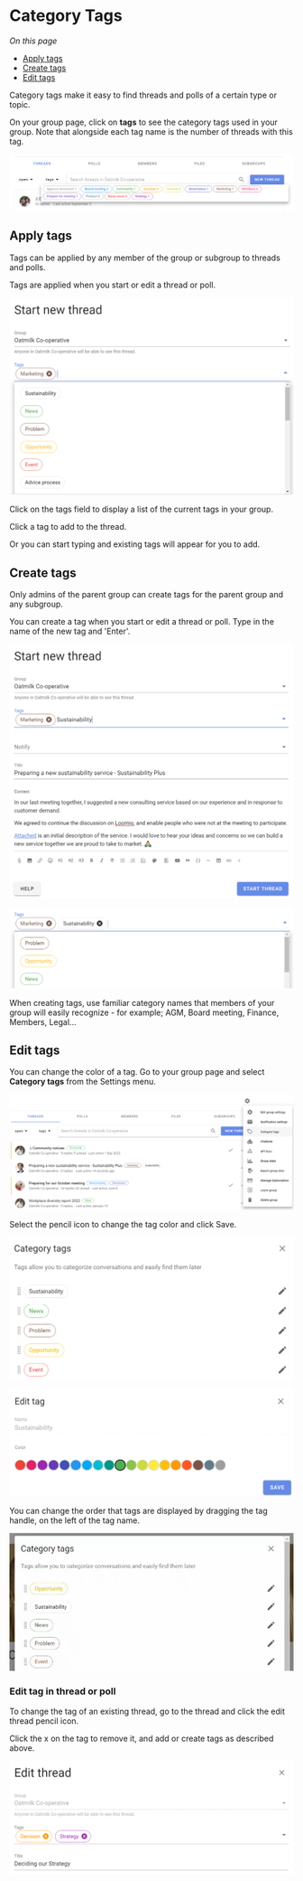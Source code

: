 # Category Tags

*On this page*
- [Apply tags](#apply-tags)
- [Create tags](#create-tags)
- [Edit tags](#edit-tags)

Category tags make it easy to find threads and polls of a certain type or topic.

On your group page, click on **tags** to see the category tags used in your group.  Note that alongside each tag name is the number of threads with this tag.

![](tags_view.png)

## Apply tags

Tags can be applied by any member of the group or subgroup to threads and polls.  

Tags are applied when you start or edit a thread or poll.

![](tags_add_new.png)

Click on the tags field to display a list of the current tags in your group.  

Click a tag to add to the thread.

Or you can start typing and existing tags will appear for you to add. 

## Create tags

Only admins of the parent group can create tags for the parent group and any subgroup. 

You can create a tag when you start or edit a thread or poll. Type in the name of the new tag and 'Enter'.

![create new tag](tags_create_new.png)

![new tag created](tags_created_new.png)

When creating tags, use familiar category names that members of your group will easily recognize - for example; AGM, Board meeting, Finance, Members, Legal...

## Edit tags

You can change the color of a tag. Go to your group page and select **Category tags** from the Settings menu.

![edit category tags](tags_edit_new.png)

Select the pencil icon to change the tag color and click Save.

![edit category tags](tags_edit_new_pencil.png)

![edit tag color](tags_edit_color.png)

You can change the order that tags are displayed by dragging the tag handle, on the left of the tag name. 

![rearrange category tag display](tag_handle_move.gif)

### Edit tag in thread or poll

To change the tag of an existing thread, go to the thread and click the edit thread pencil icon.

Click the x on the tag to remove it, and add or create tags as described above.

![edit tags in thread](tags_thread_edit.png)
